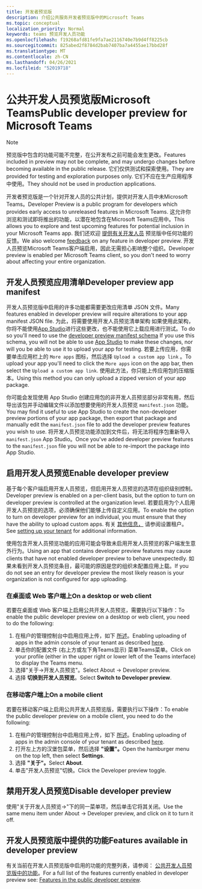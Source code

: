 ```yaml
---
title: 开发者预览版
description: 介绍公共服务开发者预览版中的Microsoft Teams
ms.topic: conceptual
localization_priority: Normal
keywords: teams 预览开发人员功能
ms.openlocfilehash: f19268afd81fe9fa7ae2116740e7b9d4ff8225cb
ms.sourcegitcommit: 825abed2f8784d2bab7407ba7a4455ae17bbd28f
ms.translationtype: MT
ms.contentlocale: zh-CN
ms.lasthandoff: 04/26/2021
ms.locfileid: "52019718"
---
```

# <a name="public-developer-preview-for-microsoft-teams"></a><span data-ttu-id="201f0-104">公共开发人员预览版Microsoft Teams</span><span class="sxs-lookup"><span data-stu-id="201f0-104">Public developer preview for Microsoft Teams</span></span>

>[!NOTE]
><span data-ttu-id="201f0-105">预览版中包含的功能可能不完整，在公开发布之前可能会发生更改。</span><span class="sxs-lookup"><span data-stu-id="201f0-105">Features included in preview may not be complete, and may undergo changes before becoming available in the public release.</span></span> <span data-ttu-id="201f0-106">它们仅供测试和探索使用。</span><span class="sxs-lookup"><span data-stu-id="201f0-106">They are provided for testing and exploration purposes only.</span></span> <span data-ttu-id="201f0-107">它们不应在生产应用程序中使用。</span><span class="sxs-lookup"><span data-stu-id="201f0-107">They should not be used in production applications.</span></span>

<span data-ttu-id="201f0-108">开发者预览版是一个针对开发人员的公共计划，提供对开发人员中未Microsoft Teams。</span><span class="sxs-lookup"><span data-stu-id="201f0-108">Developer Preview is a public program for developers which provides early access to unreleased features in Microsoft Teams.</span></span> <span data-ttu-id="201f0-109">这允许你浏览和测试即将推出的功能，以潜在地包含在Microsoft Teams应用中。</span><span class="sxs-lookup"><span data-stu-id="201f0-109">This allows you to explore and test upcoming features for potential inclusion in your Microsoft Teams app.</span></span> <span data-ttu-id="201f0-110">我们还欢迎 [提供有关开发人员](~/feedback.md) 预览版中任何功能的反馈。</span><span class="sxs-lookup"><span data-stu-id="201f0-110">We also welcome [feedback](~/feedback.md) on any feature in developer preview.</span></span> <span data-ttu-id="201f0-111">开发人员预览Microsoft Teams客户端启用，因此无需担心影响整个组织。</span><span class="sxs-lookup"><span data-stu-id="201f0-111">Developer preview is enabled per Microsoft Teams client, so you don't need to worry about affecting your entire organization.</span></span>

## <a name="developer-preview-app-manifest"></a><span data-ttu-id="201f0-112">开发人员预览应用清单</span><span class="sxs-lookup"><span data-stu-id="201f0-112">Developer preview app manifest</span></span>

<span data-ttu-id="201f0-113">开发人员预览版中启用的许多功能都需要更改应用清单 JSON 文件。</span><span class="sxs-lookup"><span data-stu-id="201f0-113">Many features enabled in developer preview will require alterations to your app manifest JSON file.</span></span> <span data-ttu-id="201f0-114">为此，将需要使用开发人员预览清单架构 如果[](~/resources/schema/manifest-schema-dev-preview.md)使用此架构，你将不能使用[App Studio](~/concepts/build-and-test/app-studio-overview.md)进行这些更改，也不能使用它上载应用进行测试。</span><span class="sxs-lookup"><span data-stu-id="201f0-114">To do so you'll need to use the [developer preview manifest schema](~/resources/schema/manifest-schema-dev-preview.md) If you use this schema, you will not be able to use [App Studio](~/concepts/build-and-test/app-studio-overview.md) to make these changes, nor will you be able to use it to upload your app for testing.</span></span> <span data-ttu-id="201f0-115">若要上传应用，你需要单击应用栏上的 `More apps` 图标，然后选择 `Upload a custom app link` 。</span><span class="sxs-lookup"><span data-stu-id="201f0-115">To upload your app you'll need to click the `More apps` icon on the app bar, then select the `Upload a custom app link`.</span></span> <span data-ttu-id="201f0-116">使用此方法，你只能上传应用包的压缩版本。</span><span class="sxs-lookup"><span data-stu-id="201f0-116">Using this method you can only upload a zipped version of your app package.</span></span>

<span data-ttu-id="201f0-117">你可能会发现使用 App Studio 创建应用包的非开发人员预览部分非常有用，然后导出该包并手动编辑文件以添加想要使用的开发人员预览 `manifest.json` 功能。</span><span class="sxs-lookup"><span data-stu-id="201f0-117">You may find it useful to use App Studio to create the non-developer preview portions of your app package, then export that package and manually edit the `manifest.json` file to add the developer preview features you wish to use.</span></span> <span data-ttu-id="201f0-118">将开发人员预览功能添加到文件后，将无法将程序包重新导入 `manifest.json` App Studio。</span><span class="sxs-lookup"><span data-stu-id="201f0-118">Once you've added developer preview features to the `manifest.json` file you will not be able to re-import the package into App Studio.</span></span>

## <a name="enable-developer-preview"></a><span data-ttu-id="201f0-119">启用开发人员预览</span><span class="sxs-lookup"><span data-stu-id="201f0-119">Enable developer preview</span></span>

<span data-ttu-id="201f0-120">基于每个客户端启用开发人员预览，但启用开发人员预览的选项在组织级别控制。</span><span class="sxs-lookup"><span data-stu-id="201f0-120">Developer preview is enabled on a per-client basis, but the option to turn on developer preview is controlled at the organization level.</span></span> <span data-ttu-id="201f0-121">若要启用为个人启用开发人员预览的选项，必须确保他们能够上传自定义应用。</span><span class="sxs-lookup"><span data-stu-id="201f0-121">To enable the option to turn on developer preview for an individual, you must ensure that they have the ability to upload custom apps.</span></span> <span data-ttu-id="201f0-122">有关 [其他信息，](~/concepts/build-and-test/prepare-your-o365-tenant.md) 请参阅设置租户。</span><span class="sxs-lookup"><span data-stu-id="201f0-122">See [setting up your tenant](~/concepts/build-and-test/prepare-your-o365-tenant.md) for additional information.</span></span>

<span data-ttu-id="201f0-123">使用包含开发人员预览功能的应用可能会导致未启用开发人员预览的客户端发生意外行为。</span><span class="sxs-lookup"><span data-stu-id="201f0-123">Using an app that contains developer preview features may cause clients that have not enabled developer preview to behave unexpectedly.</span></span> <span data-ttu-id="201f0-124">如果未看到开发人员预览条目，最可能的原因是您的组织未配置应用上载。</span><span class="sxs-lookup"><span data-stu-id="201f0-124">If you do not see an entry for developer preview the most likely reason is your organization is not configured for app uploading.</span></span>

### <a name="on-a-desktop-or-web-client"></a><span data-ttu-id="201f0-125">在桌面或 Web 客户端上</span><span class="sxs-lookup"><span data-stu-id="201f0-125">On a desktop or web client</span></span>

<span data-ttu-id="201f0-126">若要在桌面或 Web 客户端上启用公共开发人员预览，需要执行以下操作：</span><span class="sxs-lookup"><span data-stu-id="201f0-126">To enable the public developer preview on a desktop or web client, you need to do the following:</span></span>

1. <span data-ttu-id="201f0-127">在租户的管理控制台中启用应用上传，如下 [所述](~/concepts/build-and-test/prepare-your-o365-tenant.md)。</span><span class="sxs-lookup"><span data-stu-id="201f0-127">Enabling uploading of apps in the admin console of your tenant as described [here](~/concepts/build-and-test/prepare-your-o365-tenant.md).</span></span>
1. <span data-ttu-id="201f0-128">单击你的配置文件 (右上方或左下角Teams显示) 菜单Teams菜单。</span><span class="sxs-lookup"><span data-stu-id="201f0-128">Click on your profile (either in the upper right or lower left of the Teams interface) to display the Teams menu.</span></span>
1. <span data-ttu-id="201f0-129">选择"关于→开发人员预览"。</span><span class="sxs-lookup"><span data-stu-id="201f0-129">Select About → Developer preview.</span></span>
1. <span data-ttu-id="201f0-130">选择 **切换到开发人员预览**。</span><span class="sxs-lookup"><span data-stu-id="201f0-130">Select **Switch to Developer preview**.</span></span>

### <a name="on-a-mobile-client"></a><span data-ttu-id="201f0-131">在移动客户端上</span><span class="sxs-lookup"><span data-stu-id="201f0-131">On a mobile client</span></span>

<span data-ttu-id="201f0-132">若要在移动客户端上启用公共开发人员预览版，需要执行以下操作：</span><span class="sxs-lookup"><span data-stu-id="201f0-132">To enable the public developer preview on a mobile client, you need to do the following:</span></span>

1. <span data-ttu-id="201f0-133">在租户的管理控制台中启用应用上传，如下 [所述](~/concepts/build-and-test/prepare-your-o365-tenant.md)。</span><span class="sxs-lookup"><span data-stu-id="201f0-133">Enabling uploading of apps in the admin console of your tenant as described [here](~/concepts/build-and-test/prepare-your-o365-tenant.md).</span></span>
1. <span data-ttu-id="201f0-134">打开左上方的汉堡包菜单，然后选择 **"设置"。**</span><span class="sxs-lookup"><span data-stu-id="201f0-134">Open the hamburger menu on the top left, then select **Settings**.</span></span>
1. <span data-ttu-id="201f0-135">选择 **"关于"。**</span><span class="sxs-lookup"><span data-stu-id="201f0-135">Select **About**.</span></span>
1. <span data-ttu-id="201f0-136">单击"开发人员预览"切换。</span><span class="sxs-lookup"><span data-stu-id="201f0-136">Click the Developer preview toggle.</span></span>

## <a name="disable-developer-preview"></a><span data-ttu-id="201f0-137">禁用开发人员预览</span><span class="sxs-lookup"><span data-stu-id="201f0-137">Disable developer preview</span></span>

<span data-ttu-id="201f0-138">使用"关于开发人员预览→"下的同一菜单项，然后单击它将其关闭。</span><span class="sxs-lookup"><span data-stu-id="201f0-138">Use the same menu item under About → Developer preview, and click on it to turn it off.</span></span>

## <a name="features-available-in-developer-preview"></a><span data-ttu-id="201f0-139">开发人员预览版中提供的功能</span><span class="sxs-lookup"><span data-stu-id="201f0-139">Features available in developer preview</span></span>

<span data-ttu-id="201f0-140">有关当前在开发人员预览版中启用的功能的完整列表，请参阅： [公共开发人员预览版中的功能](../../resources/dev-preview/developer-preview-features.md)。</span><span class="sxs-lookup"><span data-stu-id="201f0-140">For a full list of the features currently enabled in developer preview see: [Features in the public developer preview](../../resources/dev-preview/developer-preview-features.md).</span></span>

